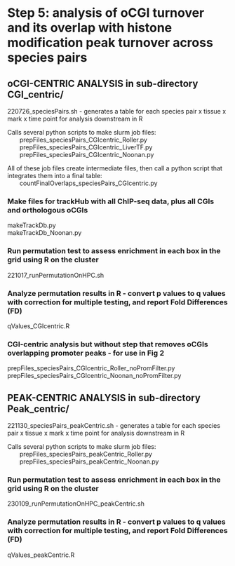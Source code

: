 # Step 5: analysis of oCGI turnover and its overlap with histone modification peak turnover across species pairs

## oCGI-CENTRIC ANALYSIS in sub-directory CGI_centric/
220726_speciesPairs.sh - generates a table for each species pair x tissue x mark x time point for analysis downstream in R  

Calls several python scripts to make slurm job files:  
&emsp;&emsp;prepFiles_speciesPairs_CGIcentric_Roller.py  
&emsp;&emsp;prepFiles_speciesPairs_CGIcentric_LiverTF.py  
&emsp;&emsp;prepFiles_speciesPairs_CGIcentric_Noonan.py

All of these job files create intermediate files, then call a python script that integrates them into a final table:  
&emsp;&emsp;countFinalOverlaps_speciesPairs_CGIcentric.py

### Make files for trackHub with all ChIP-seq data, plus all CGIs and orthologous oCGIs
makeTrackDb.py  
makeTrackDb_Noonan.py

### Run permutation test to assess enrichment in each box in the grid using R on the cluster
221017_runPermutationOnHPC.sh

### Analyze permutation results in R - convert p values to q values with correction for multiple testing, and report Fold Differences (FD)
qValues_CGIcentric.R

### CGI-centric analysis but without step that removes oCGIs overlapping promoter peaks - for use in Fig 2
prepFiles_speciesPairs_CGIcentric_Roller_noPromFilter.py  
prepFiles_speciesPairs_CGIcentric_Noonan_noPromFilter.py

## PEAK-CENTRIC ANALYSIS in sub-directory Peak_centric/
221130_speciesPairs_peakCentric.sh - generates a table for each species pair x tissue x mark x time point for analysis downstream in R

Calls several python scripts to make slurm job files:  
&emsp;&emsp;prepFiles_speciesPairs_peakCentric_Roller.py  
&emsp;&emsp;prepFiles_speciesPairs_peakCentric_Noonan.py

### Run permutation test to assess enrichment in each box in the grid using R on the cluster
230109_runPermutationOnHPC_peakCentric.sh

### Analyze permutation results in R - convert p values to q values with correction for multiple testing, and report Fold Differences (FD)
qValues_peakCentric.R
